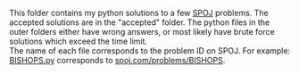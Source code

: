 This folder contains my python solutions to a few [SPOJ](https://www.spoj.com) problems. The accepted solutions are in the "accepted" folder. The python files in the outer folders either have wrong answers, or most likely have brute force solutions which exceed the time limit. <br> The name of each file corresponds to the problem ID on SPOJ. For example: [BISHOPS.py](/accepted/BISHOPS.py) corresponds to [spoj.com/problems/BISHOPS](https://www.spoj.com/problems/BISHOPS/).
